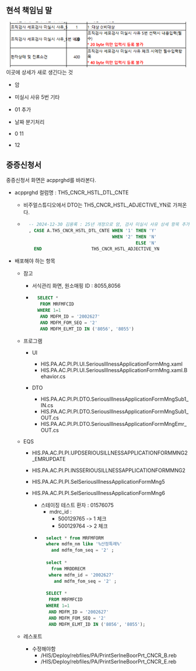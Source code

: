 



## 현석 책임님 말

![alt text](image.png)
이곳에 상세가 새로 생긴다는 것

- 암
- 미실시 사유 5번 기타
- 01 추가 

- 날짜 분기처리
- 0 11
-   12


## 중증신청서
중증신청서 화면은 acpprghd를 바라본다.

- acpprghd 컬럼명 : TH5_CNCR_HSTL_DTL_CNTE
    - 비주얼스튜디오에서 DTO는 TH5_CNCR_HSTL_ADJECTIVE_YN로 가져온다.

    - ```sql
        -- 2024-12-30 김용록 : 25년 개정으로 암, 검사 미실시 사유 상세 항목 추가
	    , CASE A.TH5_CNCR_HSTL_DTL_CNTE WHEN '1' THEN 'Y'
	                                    WHEN '2' THEN 'N'
	                                             ELSE 'N' 
	      END                   TH5_CNCR_HSTL_ADJECTIVE_YN
        ```


- 배포해야 하는 항목 
    - 참고
        - 서식관리 화면, 원소매핑 ID : 8055,8056
        - ```sql
            SELECT *
             FROM MRFMFCID
            WHERE 1=1
             AND MDFM_ID = '2002627'
             AND MDFM_FOM_SEQ = '2'
             AND MDFM_ELMT_ID IN ('8056', '8055')
            ```
    - 프로그램
        - UI
            - HIS.PA.AC.PI.PI.UI.SeriousIllnessApplicationFormMng.xaml
            - HIS.PA.AC.PI.PI.UI.SeriousIllnessApplicationFormMng.xaml.Behavior.cs
        
        - DTO
            - HIS.PA.AC.PI.PI.DTO.SeriousIllnessApplicationFormMngSub1_IN.cs
            - HIS.PA.AC.PI.PI.DTO.SeriousIllnessApplicationFormMngSub1_OUT.cs
            - HIS.PA.AC.PI.PI.DTO.SeriousIllnessApplicationFormMngEmr_OUT.cs

    - EQS
        - HIS.PA.AC.PI.PI.UPDSERIOUSILLNESSAPPLICATIONFORMMNG2_EMRUPDATE
        - HIS.PA.AC.PI.PI.INSSERIOUSILLNESSAPPLICATIONFORMMNG2
        - HIS.PA.AC.PI.PI.SelSeriousIllnessApplicationFormMng5
        - HIS.PA.AC.PI.PI.SelSeriousIllnessApplicationFormMng6

            - 스테이징 테스트 환자 : 01576075 
                - mdrc_id : 
                    - 500129765 -> 1 체크 
                    - 500129764 -> 2 체크
            - ```sql
                select * from MRFMFORM
                where mdfm_nm like '%산정특례%'
                  and mdfm_fom_seq = '2' ;

                select *
                  from MRDDRECM
                 where mdfm_id = '2002627'
                   and mdfm_fom_seq = '2' ;

                SELECT *
                 FROM MRFMFCID
                WHERE 1=1
                 AND MDFM_ID = '2002627'
                 AND MDFM_FOM_SEQ = '2'
                 AND MDFM_ELMT_ID IN ('8056', '8055');
                ```

    - 레스포트
        - 수정해야함
            - /HIS/Deploy/rebfiles/PA/PrintSerIneBoorPrt_CNCR_B.reb
            - /HIS/Deploy/rebfiles/PA/PrintSerIneBoorPrt_CNCR_E.reb 



